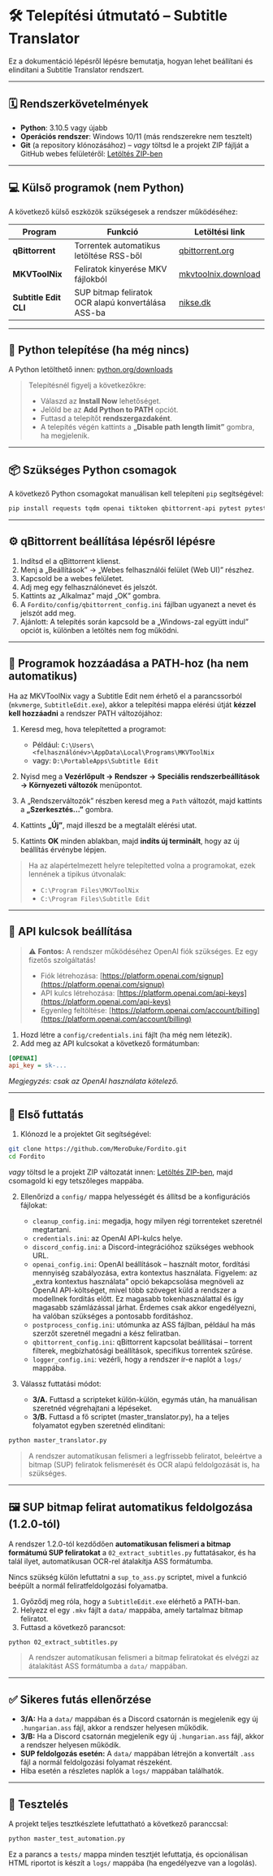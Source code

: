 # 🛠️ Telepítési útmutató – Subtitle Translator

Ez a dokumentáció lépésről lépésre bemutatja, hogyan lehet beállítani és elindítani a Subtitle Translator rendszert.

---

## 🗓️ Rendszerkövetelmények

* **Python**: 3.10.5 vagy újabb
* **Operációs rendszer**: Windows 10/11 (más rendszerekre nem tesztelt)
* **Git** (a repository klónozásához) – *vagy* töltsd le a projekt ZIP fájlját a GitHub webes felületéről: [Letöltés ZIP-ben](https://github.com/MeroDuke/Fordito/archive/refs/heads/main.zip)

---

## 💻 Külső programok (nem Python)

A következő külső eszközök szükségesek a rendszer működéséhez:

| Program               | Funkció                                            | Letöltési link                                      |
| --------------------- | -------------------------------------------------- | --------------------------------------------------- |
| **qBittorrent**       | Torrentek automatikus letöltése RSS-ből            | [qbittorrent.org](https://www.qbittorrent.org/)     |
| **MKVToolNix**        | Feliratok kinyerése MKV fájlokból                  | [mkvtoolnix.download](https://mkvtoolnix.download/) |
| **Subtitle Edit CLI** | SUP bitmap feliratok OCR alapú konvertálása ASS-ba | [nikse.dk](https://www.nikse.dk/SubtitleEdit)       |

---

## 🐍 Python telepítése (ha még nincs)

A Python letölthető innen: [python.org/downloads](https://www.python.org/downloads/windows/)

> Telepítésnél figyelj a következőkre:
>
> * Válaszd az **Install Now** lehetőséget.
> * Jelöld be az **Add Python to PATH** opciót.
> * Futtasd a telepítőt **rendszergazdaként**.
> * A telepítés végén kattints a **„Disable path length limit”** gombra, ha megjelenik.

---

## 📦 Szükséges Python csomagok

A következő Python csomagokat manuálisan kell telepíteni `pip` segítségével:

```bash
pip install requests tqdm openai tiktoken qbittorrent-api pytest pytest-html
```

---

## ⚙️ qBittorrent beállítása lépésről lépésre

1. Indítsd el a qBittorrent klienst.
2. Menj a „Beállítások” → „Webes felhasználói felület (Web UI)” részhez.
3. Kapcsold be a webes felületet.
4. Adj meg egy felhasználónevet és jelszót.
5. Kattints az „Alkalmaz” majd „OK” gombra.
6. A `Fordito/config/qbittorrent_config.ini` fájlban ugyanezt a nevet és jelszót add meg.
7. Ajánlott: A telepítés során kapcsold be a „Windows-zal együtt indul” opciót is, különben a letöltés nem fog működni.

---

## 🔧 Programok hozzáadása a PATH-hoz (ha nem automatikus)

Ha az MKVToolNix vagy a Subtitle Edit nem érhető el a parancssorból (`mkvmerge`, `SubtitleEdit.exe`), akkor a telepítési mappa elérési útját **kézzel kell hozzáadni** a rendszer PATH változójához:

1. Keresd meg, hova telepítetted a programot:

   * Például: `C:\Users\<felhasználónév>\AppData\Local\Programs\MKVToolNix`
   * vagy: `D:\PortableApps\Subtitle Edit`
2. Nyisd meg a **Vezérlőpult → Rendszer → Speciális rendszerbeállítások → Környezeti változók** menüpontot.
3. A „Rendszerváltozók” részben keresd meg a `Path` változót, majd kattints a **„Szerkesztés…”** gombra.
4. Kattints **„Új”**, majd illeszd be a megtalált elérési utat.
5. Kattints **OK** minden ablakban, majd **indíts új terminált**, hogy az új beállítás érvénybe lépjen.

> Ha az alapértelmezett helyre telepítetted volna a programokat, ezek lennének a tipikus útvonalak:
>
> * `C:\Program Files\MKVToolNix`
> * `C:\Program Files\Subtitle Edit`

---

## 🔐 API kulcsok beállítása

> ⚠️ **Fontos:** A rendszer működéséhez OpenAI fiók szükséges. Ez egy fizetős szolgáltatás!
>
> * Fiók létrehozása: [https://platform.openai.com/signup](https://platform.openai.com/signup)
> * API kulcs létrehozása: [https://platform.openai.com/api-keys](https://platform.openai.com/api-keys)
> * Egyenleg feltöltése: [https://platform.openai.com/account/billing](https://platform.openai.com/account/billing)

1. Hozd létre a `config/credentials.ini` fájlt (ha még nem létezik).
2. Add meg az API kulcsokat a következő formátumban:

```ini
[OPENAI]
api_key = sk-...
```

*Megjegyzés: csak az OpenAI használata kötelező.*

---

## 🏁 Első futtatás

1. Klónozd le a projektet Git segítségével:

```bash
git clone https://github.com/MeroDuke/Fordito.git
cd Fordito
```

*vagy* töltsd le a projekt ZIP változatát innen: [Letöltés ZIP-ben](https://github.com/MeroDuke/Fordito/archive/refs/heads/main.zip), majd csomagold ki egy tetszőleges mappába.

2. Ellenőrizd a `config/` mappa helyességét és állítsd be a konfigurációs fájlokat:

   * `cleanup_config.ini`: megadja, hogy milyen régi torrenteket szeretnél megtartani.
   * `credentials.ini`: az OpenAI API-kulcs helye.
   * `discord_config.ini`: a Discord-integrációhoz szükséges webhook URL.
   * `openai_config.ini`: OpenAI beállítások – használt motor, fordítási mennyiség szabályozása, extra kontextus használata. Figyelem: az „extra kontextus használata” opció bekapcsolása megnöveli az OpenAI API-költséget, mivel több szöveget küld a rendszer a modellnek fordítás előtt. Ez magasabb tokenhasználattal és így magasabb számlázással járhat. Érdemes csak akkor engedélyezni, ha valóban szükséges a pontosabb fordításhoz.
   * `postprocess_config.ini`: utómunka az ASS fájlban, például ha más szerzőt szeretnél megadni a kész feliratban.
   * `qbittorrent_config.ini`: qBittorrent kapcsolat beállításai – torrent filterek, megbízhatósági beállítások, specifikus torrentek szűrése.
   * `logger_config.ini`: vezérli, hogy a rendszer ír-e naplót a `logs/` mappába.

3. Válassz futtatási módot:

   * **3/A.** Futtasd a scripteket külön-külön, egymás után, ha manuálisan szeretnéd végrehajtani a lépéseket.
   * **3/B.** Futtasd a fő scriptet (master\_translator.py), ha a teljes folyamatot egyben szeretnéd elindítani:

```bash
python master_translator.py
```

> A rendszer automatikusan felismeri a legfrissebb feliratot, beleértve a bitmap (SUP) feliratok felismerését és OCR alapú feldolgozását is, ha szükséges.

---

## 🖼️ SUP bitmap felirat automatikus feldolgozása (1.2.0-tól)

A rendszer 1.2.0-tól kezdődően **automatikusan felismeri a bitmap formátumú SUP feliratokat** a `02_extract_subtitles.py` futtatásakor, és ha talál ilyet, automatikusan OCR-rel átalakítja ASS formátumba.

Nincs szükség külön lefuttatni a `sup_to_ass.py` scriptet, mivel a funkció beépült a normál feliratfeldolgozási folyamatba.

1. Győződj meg róla, hogy a `SubtitleEdit.exe` elérhető a PATH-ban.
2. Helyezz el egy `.mkv` fájlt a `data/` mappába, amely tartalmaz bitmap feliratot.
3. Futtasd a következő parancsot:

```bash
python 02_extract_subtitles.py
```

> A rendszer automatikusan felismeri a bitmap feliratokat és elvégzi az átalakítást ASS formátumba a `data/` mappában.

---

## ✅ Sikeres futás ellenőrzése

* **3/A:** Ha a `data/` mappában és a Discord csatornán is megjelenik egy új `.hungarian.ass` fájl, akkor a rendszer helyesen működik.
* **3/B:** Ha a Discord csatornán megjelenik egy új `.hungarian.ass` fájl, akkor a rendszer helyesen működik.
* **SUP feldolgozás esetén:** A `data/` mappában létrejön a konvertált `.ass` fájl a normál feldolgozási folyamat részeként.
* Hiba esetén a részletes naplók a `logs/` mappában találhatók.

---

## 🥪 Tesztelés

A projekt teljes tesztkészlete lefuttatható a következő paranccsal:

```bash
python master_test_automation.py
```

Ez a parancs a `tests/` mappa minden tesztjét lefuttatja, és opcionálisan HTML riportot is készít a `logs/` mappába (ha engedélyezve van a logolás).
